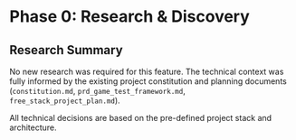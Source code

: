 # Phase 0: Research & Discovery

## Research Summary

No new research was required for this feature. The technical context was fully informed by the existing project constitution and planning documents (`constitution.md`, `prd_game_test_framework.md`, `free_stack_project_plan.md`).

All technical decisions are based on the pre-defined project stack and architecture.

